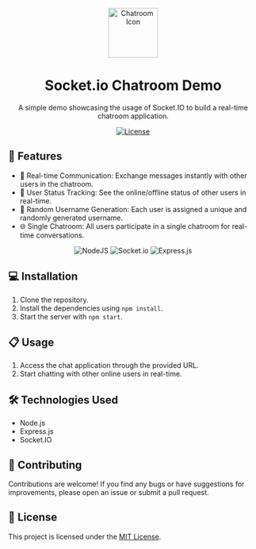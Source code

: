 <p align="center">
  <img src="https://www.pngarts.com/files/13/Chat-Speech-Bubble-Transparent-PNG.png" alt="Chatroom Icon" width="100" height="100">
</p>
<h1 align="center">Socket.io Chatroom Demo</h1>

<p align="center">A simple demo showcasing the usage of Socket.IO to build a real-time chatroom application.</p>

<p align="center">
  <a href="https://github.com/neverleave0916/SocketChatroom/LICENSE">
    <img src="https://img.shields.io/badge/License-MIT-blue.svg" alt="License">
  </a>
</p>

## :rocket: Features

- :speech_balloon: Real-time Communication: Exchange messages instantly with other users in the chatroom.
- :busts_in_silhouette: User Status Tracking: See the online/offline status of other users in real-time.
- :bust_in_silhouette: Random Username Generation: Each user is assigned a unique and randomly generated username.
- :globe_with_meridians: Single Chatroom: All users participate in a single chatroom for real-time conversations.

<p align="center">
  <img src="https://img.shields.io/badge/node.js-6DA55F?style=for-the-badge&logo=node.js&logoColor=white" alt="NodeJS">
  <img src="https://img.shields.io/badge/Socket.io-black?style=for-the-badge&logo=socket.io&badgeColor=010101" alt="Socket.io">
  <img src="https://img.shields.io/badge/express.js-%23404d59.svg?style=for-the-badge&logo=express&logoColor=%2361DAFB" alt="Express.js">
</p>

## :computer: Installation

1. Clone the repository.
2. Install the dependencies using `npm install`.
3. Start the server with `npm start`.

## :clipboard: Usage

1. Access the chat application through the provided URL.
2. Start chatting with other online users in real-time.

## :hammer_and_wrench: Technologies Used

- Node.js
- Express.js
- Socket.IO

## :handshake: Contributing

Contributions are welcome! If you find any bugs or have suggestions for improvements, please open an issue or submit a pull request.

## :page_facing_up: License

This project is licensed under the [MIT License](LICENSE).
